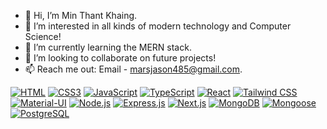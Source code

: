 - 👋 Hi, I’m Min Thant Khaing.
- 👀 I’m interested in all kinds of modern technology and Computer Science!
- 🌱 I’m currently learning the MERN stack.
- 💞️ I’m looking to collaborate on future projects!
- 📫 Reach me out: Email - marsjason485@gmail.com.
<!---
JasontheOmnivorous/JasontheOmnivorous is a ✨ special ✨ repository because its `README.md` (this file) appears on your GitHub profile.
You can click the Preview link to take a look at your changes.
--->
[![HTML](https://flat.badgen.net/badge/HTML5/orange?icon=html5&labelColor=gray)](https://developer.mozilla.org/en-US/docs/Web/HTML)
[![CSS3](https://flat.badgen.net/badge/CSS3/blue?icon=css3&labelColor=gray)](https://developer.mozilla.org/en-US/docs/Web/CSS)
[![JavaScript](https://flat.badgen.net/badge/ES6/yellow?icon=javascript&labelColor=gray)](https://developer.mozilla.org/en-US/docs/Web/JavaScript)
[![TypeScript](https://flat.badgen.net/badge/TypeScript/blue?icon=typescript&labelColor=gray)](https://www.typescriptlang.org/)
[![React](https://flat.badgen.net/badge/React/61DAFB?icon=react&labelColor=gray)](https://reactjs.org/)
[![Tailwind CSS](https://flat.badgen.net/badge/Tailwind_CSS/38B2AC?icon=tailwindcss&labelColor=gray)](https://tailwindcss.com/)
[![Material-UI](https://flat.badgen.net/badge/Material_UI/0081CB?icon=material-ui&labelColor=gray)](https://material-ui.com/)
[![Node.js](https://flat.badgen.net/badge/Node.js/339933?icon=node&labelColor=gray)](https://nodejs.org/)
[![Express.js](https://flat.badgen.net/badge/Express.js/000000?icon=express&labelColor=gray)](https://expressjs.com/)
[![Next.js](https://flat.badgen.net/badge/Next.js/000000?icon=next&labelColor=gray)](https://nextjs.org/)
[![MongoDB](https://flat.badgen.net/badge/MongoDB/47A248?icon=mongodb&labelColor=gray)](https://www.mongodb.com/)
[![Mongoose](https://flat.badgen.net/badge/Mongoose/47A248?icon=mongoose&labelColor=gray)](https://mongoosejs.com/)
[![PostgreSQL](https://flat.badgen.net/badge/PostgreSQL/336791?icon=postgresql&labelColor=gray)](https://www.postgresql.org/)
